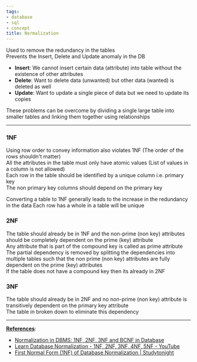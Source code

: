 ```yaml
---
tags:
- database
- sql
- concept
title: Normalization
---
```


Used to remove the redundancy in the tables  
Prevents the Insert, Delete and Update anomaly in the DB

* **Insert**: We cannot insert certain data (attribute) into table without the existence of other attributes
* **Delete**: Want to delete data (unwanted) but other data (wanted) is deleted as well
* **Update**: Want to update a single piece of data but we need to update its copies

These problems can be overcome by dividing a single large table into smaller tables and linking them together using relationships

---

### 1NF

Using row order to convey information also violates 1NF (The order of the rows shouldn't matter)  
All the attributes in the table must only have atomic values (List of values in a column is not allowed)  
Each row in the table should be identified by a unique column i.e. primary key  
The non primary key columns should depend on the primary key

Converting a table to 1NF generally leads to the increase in the redundancy in the data
Each row has a whole in a table will be unique

### 2NF

The table should already be in 1NF and the non-prime (non key) attributes should be completely dependent on the prime (key) attribute  
Any attribute that is part of the compound key is called as prime attribute  
The partial dependency is removed by splitting the dependencies into multiple tables such that the non prime (non key) attributes are fully dependent on the prime (key) attributes  
If the table does not have a compound key then its already in 2NF

### 3NF

The table should already be in 2NF and no non-prime (non key) attribute is transitively dependent on the primary key attribute  
The table in broken down to eliminate this dependency

---

**<u>References</u>**:

* [Normalization in DBMS: 1NF, 2NF, 3NF and BCNF in Database](https://beginnersbook.com/2015/05/normalization-in-dbms/)
* [Learn Database Normalization - 1NF, 2NF, 3NF, 4NF, 5NF - YouTube](https://www.youtube.com/watch?v=GFQaEYEc8_8)
* [First Normal Form (1NF) of Database Normalization | Studytonight](https://www.studytonight.com/dbms/first-normal-form.php)